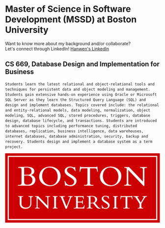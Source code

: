 # Master of Science in Software Development (MSSD) at Boston University 

Want to know more about my background and/or collaborate?\
Let's connect through LinkedIn!
[Hanwen's LinkedIn](https://www.linkedin.com/in/hanwenzhang123)

## CS 669, Database Design and Implementation for Business
`Students learn the latest relational and object-relational tools and techniques for persistent data and
object modeling and management. Students gain extensive hands-on experience using Oracle or
Microsoft SQL Server as they learn the Structured Query Language (SQL) and design and implement
databases. Topics covered include: the relational and entity-relational models, data modeling,
normalization, object modeling, SQL, advanced SQL, stored procedures, triggers, database design,
database lifecycle, and transactions. Students are introduced to advanced topics including performance
tuning, distributed databases, replication, business intelligence, data warehouses, internet databases,
database administration, security, backup and recovery. Students design and implement a database
system as a term project. `

![Boston University Logo]( BU-logo.png "Boston University Logo" )
